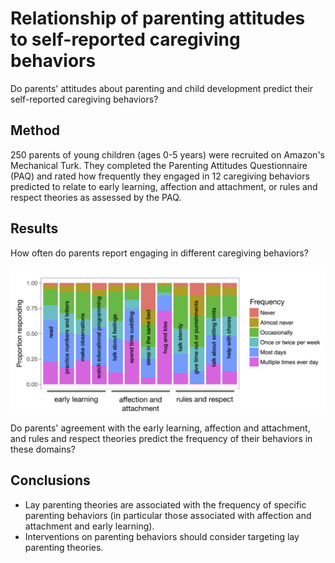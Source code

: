 # Relationship of parenting attitudes to self-reported caregiving behaviors

Do parents' attitudes about parenting and child development predict their self-reported caregiving behaviors?

## Method

250 parents of young children (ages 0-5 years) were recruited on Amazon's Mechanical Turk. They completed the Parenting Attitudes Questionnaire (PAQ) and rated how frequently they engaged in 12 caregiving behaviors predicted to relate to early learning, affection and attachment, or rules and respect theories as assessed by the PAQ.

## Results

How often do parents report engaging in different caregiving behaviors?

![behave.png](behave.png)

Do parents' agreement with the early learning, affection and attachment, and rules and respect theories predict the frequency of their behaviors in these domains?

## Conclusions

* Lay parenting theories are associated with the frequency of specific parenting behaviors (in particular those associated with affection and attachment and early learning).
* Interventions on parenting behaviors should consider targeting lay parenting theories.